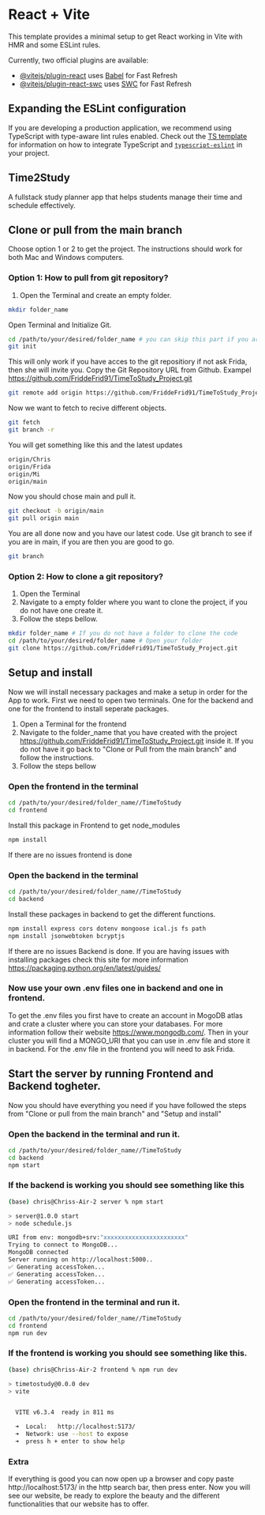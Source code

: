 # React + Vite

This template provides a minimal setup to get React working in Vite with HMR and some ESLint rules.

Currently, two official plugins are available:

- [@vitejs/plugin-react](https://github.com/vitejs/vite-plugin-react/blob/main/packages/plugin-react) uses [Babel](https://babeljs.io/) for Fast Refresh
- [@vitejs/plugin-react-swc](https://github.com/vitejs/vite-plugin-react/blob/main/packages/plugin-react-swc) uses [SWC](https://swc.rs/) for Fast Refresh

## Expanding the ESLint configuration

If you are developing a production application, we recommend using TypeScript with type-aware lint rules enabled. Check out the [TS template](https://github.com/vitejs/vite/tree/main/packages/create-vite/template-react-ts) for information on how to integrate TypeScript and [`typescript-eslint`](https://typescript-eslint.io) in your project.

## Time2Study 
A fullstack study planner app that helps students manage their time and schedule effectively.

## Clone or pull from the main branch
Choose option 1 or 2 to get the project. The instructions should work for both Mac and Windows computers.

### Option 1: How to pull from git repository?
1. Open the Terminal and create an empty folder. 
```bash
mkdir folder_name
```

Open Terminal and Initialize Git.
```bash
cd /path/to/your/desired/folder_name # you can skip this part if you are using a folder in VScode.
git init
```
This will only work if you have acces to the git repositiory if not ask Frida, then she will invite you. Copy the Git Repository URL from Github. Exampel https://github.com/FriddeFrid91/TimeToStudy_Project.git
```bash
git remote add origin https://github.com/FriddeFrid91/TimeToStudy_Project.git
```
Now we want to fetch to recive different objects.
```bash
git fetch 
git branch -r 
```
You will get something like this and the latest updates
```bash
origin/Chris
origin/Frida
origin/Mi
origin/main 
```

Now you should chose main and pull it.
```bash
git checkout -b origin/main
git pull origin main
```
You are all done now and you have our latest code. Use git branch to see if you are in main, if you are then you are good to go.
```bash
git branch
```

### Option 2: How to clone a git repository?
1. Open the Terminal 
2. Navigate to a empty folder where you want to clone the project, if you do not have one create it.
3. Follow the steps bellow.
```bash
mkdir folder_name # If you do not have a folder to clone the code
cd /path/to/your/desired/folder_name # Open your folder
git clone https://github.com/FriddeFrid91/TimeToStudy_Project.git
```

## Setup and install
Now we will install necessary packages and make a setup in order for the App to work. First we need to open two terminals. One for the backend and one for the frontend to install seperate packages. 

1. Open a Terminal for the frontend
2. Navigate to the folder_name that you have created with the project https://github.com/FriddeFrid91/TimeToStudy_Project.git inside it. If you do not have it go back to "Clone or Pull from the main branch" and follow the instructions.
3. Follow the steps bellow

### Open the frontend in the terminal
```bash
cd /path/to/your/desired/folder_name//TimeToStudy
cd frontend
```

Install this package in Frontend to get node_modules
```bash
npm install
```
If there are no issues frontend is done

### Open the backend in the terminal
```bash
cd /path/to/your/desired/folder_name//TimeToStudy
cd backend
```

Install these packages in backend to get the different functions.
```bash
npm install express cors dotenv mongoose ical.js fs path
npm install jsonwebtoken bcryptjs
```
If there are no issues Backend is done.
If you are having issues with installing packages check this site for more information https://packaging.python.org/en/latest/guides/

### Now use your own .env files one in backend and one in frontend.
To get the .env files you first have to create an account in MogoDB atlas and crate a cluster where you can store your databases. For more information follow their website https://www.mongodb.com/. Then in your cluster you will find a MONGO_URI that you can use in .env file and store it in backend. For the .env file in the frontend you will need to ask Frida. 

## Start the server by running Frontend and Backend togheter.
Now you should have everything you need if you have followed the steps from "Clone or pull from the main branch" and "Setup and install"

### Open the backend in the terminal and run it.
```bash
cd /path/to/your/desired/folder_name//TimeToStudy
cd backend
npm start
```

### If the backend is working you should see something like this
```bash
(base) chris@Chriss-Air-2 server % npm start

> server@1.0.0 start
> node schedule.js

URI from env: mongodb+srv:"xxxxxxxxxxxxxxxxxxxxxxx"
Trying to connect to MongoDB...
MongoDB connected
Server running on http://localhost:5000..
✅ Generating accessToken...
✅ Generating accessToken...
✅ Generating accessToken...
```
### Open the frontend in the terminal and run it.
```bash
cd /path/to/your/desired/folder_name//TimeToStudy
cd frontend
npm run dev
```

### If the frontend is working you should see something like this.
```bash
(base) chris@Chriss-Air-2 frontend % npm run dev

> timetostudy@0.0.0 dev
> vite


  VITE v6.3.4  ready in 811 ms

  ➜  Local:   http://localhost:5173/
  ➜  Network: use --host to expose
  ➜  press h + enter to show help
```


### Extra
If everything is good you can now open up a browser and copy paste http://localhost:5173/ in the http search bar, then press enter. Now you will see our website, be ready to explore the beauty and the different functionalities that our website has to offer. 
